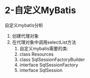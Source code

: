 # 2-自定义MyBatis

自定义mybatis分析 

1. 创建代理对象
2. 在代理对象中调用selectList方法
   1. 自定义mybatis需要的类:
   2. class Resources
   3. class SqlSessionFactoryBuilder
   4. interface SqlSessionFactory
   5. interface SqlSession

